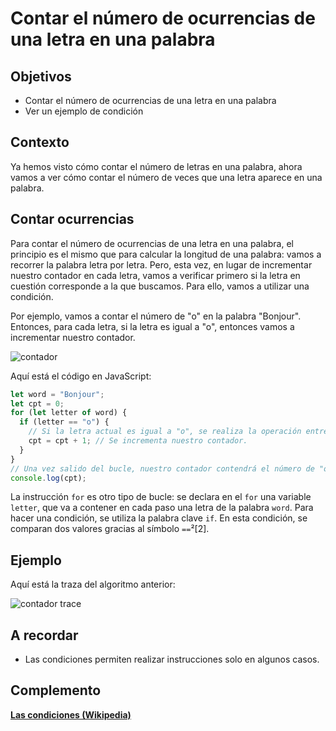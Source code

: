 # Contar el número de ocurrencias de una letra en una palabra

## Objetivos
- Contar el número de ocurrencias de una letra en una palabra
- Ver un ejemplo de condición

## Contexto
Ya hemos visto cómo contar el número de letras en una palabra, ahora vamos a ver cómo contar el número de veces que una letra aparece en una palabra. 

## Contar ocurrencias
Para contar el número de ocurrencias de una letra en una palabra, el principio es el mismo que para calcular la longitud de una palabra: vamos a recorrer la palabra letra por letra. Pero, esta vez, en lugar de incrementar nuestro contador en cada letra, vamos a verificar primero si la letra en cuestión corresponde a la que buscamos. Para ello, vamos a utilizar una condición.

Por ejemplo, vamos a contar el número de "o" en la palabra "Bonjour". Entonces, para cada letra, si la letra es igual a "o", entonces vamos a incrementar nuestro contador.

![contador](./05-Contar-ocurencias-de-una-letra/img/compte-lettres.png)

Aquí está el código en JavaScript:

```javascript
let word = "Bonjour";
let cpt = 0;
for (let letter of word) {
  if (letter == "o") {
    // Si la letra actual es igual a "o", se realiza la operación entre las llaves, sino se ignora.
    cpt = cpt + 1; // Se incrementa nuestro contador.
  }
}
// Una vez salido del bucle, nuestro contador contendrá el número de "o". Lo mostramos con console.log:
console.log(cpt);
```

La instrucción `for` es otro tipo de bucle: se declara en el `for` una variable `letter`, que va a contener en cada paso una letra de la palabra `word`. Para hacer una condición, se utiliza la palabra clave `if`. En esta condición, se comparan dos valores gracias al símbolo `==`²[2].

## Ejemplo
Aquí está la traza del algoritmo anterior:

![contador trace](./05-Contar-ocurencias-de-una-letra/img/compte-lettres-trace.png)

## A recordar
- Las condiciones permiten realizar instrucciones solo en algunos casos.


## Complemento
**[Las condiciones (Wikipedia)](https://fr.wikipedia.org/wiki/Instruction_conditionnelle_(programmation))**